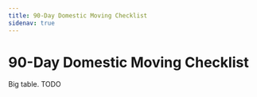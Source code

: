 ```yaml
---
title: 90-Day Domestic Moving Checklist
sidenav: true
---
```


# 90-Day Domestic Moving Checklist
Big table. TODO